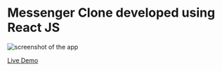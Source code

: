 # Messenger Clone developed using React JS

![screenshot of the app](https://raw.githubusercontent.com/praveenorugantitech/praveenorugantitech-reactjs-projects/master/praveenorugantitech-messenger-clone/src/images/screenshot.PNG "Messenger App")


[Live Demo](https://praveenoruganti-msg-clone.firebaseapp.com/)





